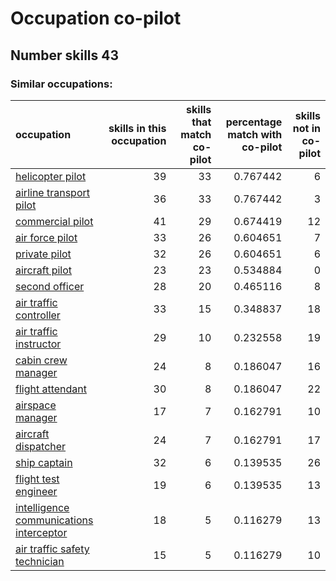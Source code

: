 # Occupation co-pilot
## Number skills 43
### Similar occupations:
| occupation                                                                            |   skills in this occupation |   skills that match co-pilot |   percentage match with co-pilot |   skills not in co-pilot |
|:--------------------------------------------------------------------------------------|----------------------------:|-----------------------------:|---------------------------------:|-------------------------:|
| [helicopter pilot](helicopter_pilot.md)                                               |                          39 |                           33 |                         0.767442 |                        6 |
| [airline transport pilot](airline_transport_pilot.md)                                 |                          36 |                           33 |                         0.767442 |                        3 |
| [commercial pilot](commercial_pilot.md)                                               |                          41 |                           29 |                         0.674419 |                       12 |
| [air force pilot](air_force_pilot.md)                                                 |                          33 |                           26 |                         0.604651 |                        7 |
| [private pilot](private_pilot.md)                                                     |                          32 |                           26 |                         0.604651 |                        6 |
| [aircraft pilot](aircraft_pilot.md)                                                   |                          23 |                           23 |                         0.534884 |                        0 |
| [second officer](second_officer.md)                                                   |                          28 |                           20 |                         0.465116 |                        8 |
| [air traffic controller](air_traffic_controller.md)                                   |                          33 |                           15 |                         0.348837 |                       18 |
| [air traffic instructor](air_traffic_instructor.md)                                   |                          29 |                           10 |                         0.232558 |                       19 |
| [cabin crew manager](cabin_crew_manager.md)                                           |                          24 |                            8 |                         0.186047 |                       16 |
| [flight attendant](flight_attendant.md)                                               |                          30 |                            8 |                         0.186047 |                       22 |
| [airspace manager](airspace_manager.md)                                               |                          17 |                            7 |                         0.162791 |                       10 |
| [aircraft dispatcher](aircraft_dispatcher.md)                                         |                          24 |                            7 |                         0.162791 |                       17 |
| [ship captain](ship_captain.md)                                                       |                          32 |                            6 |                         0.139535 |                       26 |
| [flight test engineer](flight_test_engineer.md)                                       |                          19 |                            6 |                         0.139535 |                       13 |
| [intelligence communications interceptor](intelligence_communications_interceptor.md) |                          18 |                            5 |                         0.116279 |                       13 |
| [air traffic safety technician](air_traffic_safety_technician.md)                     |                          15 |                            5 |                         0.116279 |                       10 |

